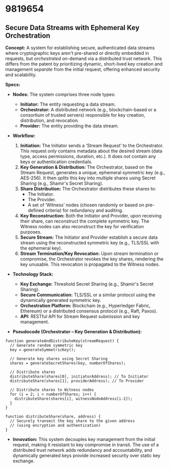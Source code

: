 # 9819654

## Secure Data Streams with Ephemeral Key Orchestration

**Concept:** A system for establishing secure, authenticated data streams where cryptographic keys aren't pre-shared or directly embedded in requests, but *orchestrated* on-demand via a distributed trust network. This differs from the patent by prioritizing dynamic, short-lived key creation and management *separate* from the initial request, offering enhanced security and scalability.

**Specs:**

*   **Nodes:** The system comprises three node types:
    *   **Initiator:**  The entity requesting a data stream.
    *   **Orchestrator:** A distributed network (e.g., blockchain-based or a consortium of trusted servers) responsible for key creation, distribution, and revocation.
    *   **Provider:** The entity providing the data stream.

*   **Workflow:**

    1.  **Initiation:** The Initiator sends a ‘Stream Request’ to the Orchestrator. This request *only* contains metadata about the desired stream (data type, access permissions, duration, etc.). It does *not* contain any keys or authentication credentials.
    2.  **Key Generation & Distribution:** The Orchestrator, based on the Stream Request, generates a unique, ephemeral symmetric key (e.g., AES-256).  It then *splits* this key into multiple shares using Secret Sharing (e.g., Shamir's Secret Sharing). 
    3.  **Share Distribution:** The Orchestrator distributes these shares to:
        *   The Initiator.
        *   The Provider.
        *   A set of ‘Witness’ nodes (chosen randomly or based on pre-defined criteria) for redundancy and auditing.
    4.  **Key Reconstruction:** Both the Initiator and Provider, upon receiving their share, can reconstruct the complete symmetric key.  The Witness nodes can also reconstruct the key for verification purposes.
    5.  **Secure Stream:** The Initiator and Provider establish a secure data stream using the reconstructed symmetric key (e.g., TLS/SSL with the ephemeral key).
    6.  **Stream Termination/Key Revocation:** Upon stream termination or compromise, the Orchestrator revokes the key shares, rendering the key unusable. This revocation is propagated to the Witness nodes.

*   **Technology Stack:**
    *   **Key Exchange:**  Threshold Secret Sharing (e.g., Shamir's Secret Sharing).
    *   **Secure Communication:** TLS/SSL or a similar protocol using the dynamically generated symmetric key.
    *   **Orchestration Platform:**  Blockchain (e.g., Hyperledger Fabric, Ethereum) or a distributed consensus protocol (e.g., Raft, Paxos).
    *   **API:** RESTful API for Stream Request submission and key management.

*   **Pseudocode (Orchestrator – Key Generation & Distribution):**

```
function generateAndDistributeKey(streamRequest) {
  // Generate random symmetric key
  key = generateSymmetricKey();

  // Generate key shares using Secret Sharing
  shares = generateSecretShares(key, numberOfShares);

  // Distribute shares
  distributeShare(shares[0], initiatorAddress); // To Initiator
  distributeShare(shares[1], providerAddress); // To Provider

  // Distribute shares to Witness nodes
  for (i = 2; i < numberOfShares; i++) {
    distributeShare(shares[i], witnessNodeAddress[i-2]);
  }
}

function distributeShare(share, address) {
  // Securely transmit the key share to the given address
  // (using encryption and authentication)
}
```

*   **Innovation:** This system decouples key management from the initial request, making it resistant to key compromise in transit.  The use of a distributed trust network adds redundancy and accountability, and dynamically generated keys provide increased security over static key exchange.